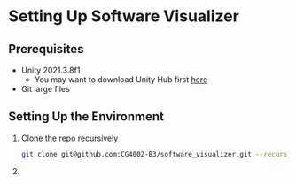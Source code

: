 # Setting Up Software Visualizer

## Prerequisites
* Unity 2021.3.8f1
    * You may want to download Unity Hub first [here](https://unity3d.com/get-unity/download)
* Git large files

## Setting Up the Environment
1. Clone the repo recursively
    ```sh
    git clone git@github.com:CG4002-B3/software_visualizer.git --recurse-submodules -b feat/env_setup
    ```
2.

